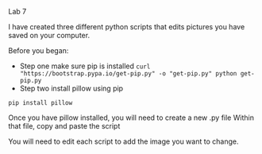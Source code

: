 Lab 7

I have created three different python scripts that edits pictures you have saved on your computer.

Before you began:
* Step one make sure pip is installed
``
curl "https://bootstrap.pypa.io/get-pip.py" -o "get-pip.py"
python get-pip.py
``
* Step two install pillow using pip
```
pip install pillow
```

Once you have pillow installed, you will need to create a new .py file
Within that file, copy and paste the script

You will need to edit each script to add the image you want to change.
